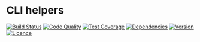 # CLI helpers

[![Build Status](https://img.shields.io/travis/weew/php-helpers-cli.svg)](https://travis-ci.org/weew/php-helpers-cli)
[![Code Quality](https://img.shields.io/scrutinizer/g/weew/php-helpers-cli.svg)](https://scrutinizer-ci.com/g/weew/php-helpers-cli)
[![Test Coverage](https://img.shields.io/coveralls/weew/php-helpers-cli.svg)](https://coveralls.io/github/weew/php-helpers-cli)
[![Dependencies](https://img.shields.io/versioneye/d/php/weew:php-helpers-cli.svg)](https://versioneye.com/php/weew:php-helpers-cli)
[![Version](https://img.shields.io/packagist/v/weew/php-helpers-cli.svg)](https://packagist.org/packages/weew/php-helpers-cli)
[![Licence](https://img.shields.io/packagist/l/weew/php-helpers-cli.svg)](https://packagist.org/packages/weew/php-helpers-cli)
